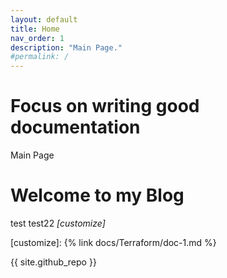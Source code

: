 ```yaml
---
layout: default
title: Home
nav_order: 1
description: "Main Page."
#permalink: /
---
```


# Focus on writing good documentation

Main Page
<h1>Welcome to my Blog</h1>

test
test22
*[customize]*


[customize]: {% link docs/Terraform/doc-1.md %}

{{ site.github_repo }}